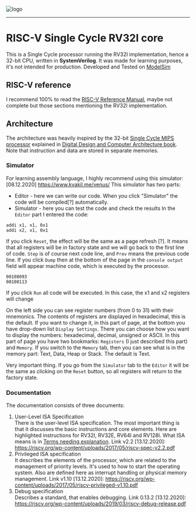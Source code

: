 ![logo](https://riscv.org/wp-content/uploads/2018/06/RISC-V-Logo-2.png)
_________________

# RISC-V Single Cycle RV32I core

This is a Single Cycle processor running the RV32I implementation, hence a 32-bit CPU, written in __SystemVerilog__. It was made for learning purposes, it's not intended for production. Developed and Tested on [ModelSim](https://www.mentor.com/company/higher_ed/modelsim-student-edition)

## RISC-V reference

I recommend 100% to read the [RISC-V Reference Manual](https://github.com/riscv/riscv-isa-manual/releases/download/Ratified-IMAFDQC/riscv-spec-20191213.pdf), maybe not complete but those sections mentioning the RV32I implementation.

## Architecture

The architecture was heavily inspired by the 32-bit [Single Cycle MIPS processor](https://media.cheggcdn.com/media/b82/b820d7ac-b4c9-4dd7-af10-e3b3fbe250ff/phpPVaajI) explained in [Digital Design and Computer Architecture book](https://www.amazon.com/Digital-Design-Computer-Architecture-Harris/dp/0123944244/ref=pd_lpo_1?pd_rd_w=SEXjq&content-id=amzn1.sym.116f529c-aa4d-4763-b2b6-4d614ec7dc00&pf_rd_p=116f529c-aa4d-4763-b2b6-4d614ec7dc00&pf_rd_r=82ZAPW9VP21TKQM08AAT&pd_rd_wg=9EFiQ&pd_rd_r=75b9df90-d341-4fb2-b6dd-8ef3d3fa4219&pd_rd_i=0123944244&psc=1). Note that instruction and data are stored in separate memories.


### Simulator
For learning assembly language, I highly recommend using this simulator:
[08.12.2020] https://www.kvakil.me/venus/
This simulator has two parts: <br/>
- Editor - here we can write our code. When you click "Simulator" the code will be compiled[?] automatically.
- Simulator - here you can test the code and check the results
In the `Editor`  part I entered the code: <br/>
```
addi x1, x1, 0x1
addi x2, x1, 0x1
```
If you click `Reset`, the effect will be the same as a page refresh [?]. It means that all registers will be in factory state and we will go back to the first line of code.
`Step` is of course next code line, and `Prev` means the previous code line.
If you click `Dump` then at the bottom of the page in the `console output` field will appear machine code, which is executed by the processor.
```
00108093
00108113
```
If you click `Run`  all code will be executed. In this case, the x1 and x2 registers will change

On the left side you can see register numbers (from 0 to 31) with their mnemonics. The contents of registers are displayed in hexadecimal, this is the default. If you want to change it, in this part of page, at the bottom you have drop-down list `Display Settings`. There you can choose how you want to display the numbers: hexadecimal, decimal, unsigned or ASCII. In this part of page you have two bookmarks: `Registers` (I just described this part) and `Memory`. If you switch to the `Memory` tab, then you can see what is in the memory part: Text, Data, Heap or Stack. The default is Text.

Very important thing. If you go from the `Simulator` tab to the `Editor` it will be the same as clicking on the `Reset` button, so all registers will return to the factory state.

### Documentation
The documentation consists of three documents:
1. User-Level ISA Specification <br/>
There is the user-level ISA specification. The most important thing is that it discusses the basic instructions and core elements. Here are highlighted instructions for RV32I, RV32E, RV64I and RV128I. What ISA means is in [Terms needing explanation](#terms).
Link v2.2 [13.12.2020]: https://riscv.org/wp-content/uploads/2017/05/riscv-spec-v2.2.pdf
2. Privileged ISA specification <br/>
It describes the elements of the processor, which are related to the management of priority levels. It's used to how to start the operating system. Also are defined here as interrupt handling or physical memory management.
Link v1.10 [13.12.2020]: https://riscv.org/wp-content/uploads/2017/05/riscv-privileged-v1.10.pdf
3. Debug specification <br/>
Describes a standard, that enables debugging.
Link 0.13.2 [13.12.2020]: https://riscv.org/wp-content/uploads/2019/03/riscv-debug-release.pdf


